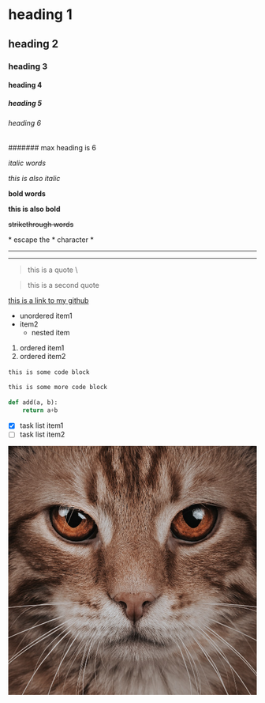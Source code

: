 # heading 1
## heading 2
### heading 3
#### heading 4
##### heading 5
###### heading 6
####### max heading is 6

<!-- some comments -->

*italic words* <!-- no space after * -->

_this is also italic_

**bold words**

__this is also bold__

~~strikethrough words~~

\* escape the \* character \*

<!-- separators -->
---
___


> this is a quote \
 <!-- line break using \ escape character -->
> this is a second quote

[this is a link to my github](https://github.com/jiaweijwjw/articles "Title")


* unordered item1 <!-- space after * -->
* item2
    * nested item

1. ordered item1
2. ordered item2

`this is some code block`

```zsh
this is some more code block
```

```python
def add(a, b):
    return a+b
```

* [x] task list item1
* [ ] task list item2

![Some image](./images/cat.jpg "cat")


